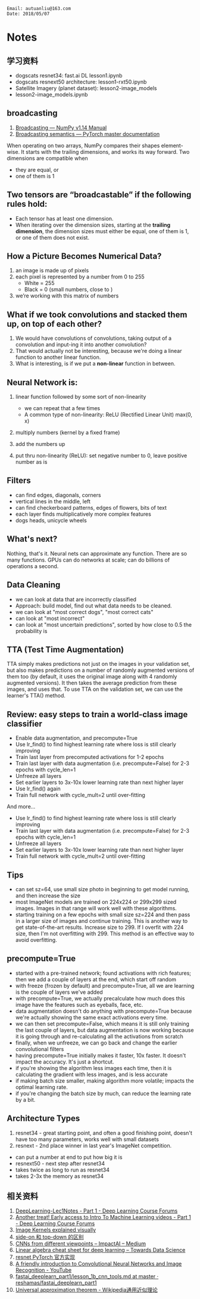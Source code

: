 ```
Email: autuanliu@163.com
Date: 2018/05/07
```
# Notes

## 学习资料
* dogscats resnet34: fast.ai DL lesson1.ipynb
* dogscats resnext50 architecture: lesson1-rxt50.ipynb
* Satellite Imagery (planet dataset): lesson2-image_models
* lesson2-image_models.ipynb

## broadcasting
1. [Broadcasting — NumPy v1.14 Manual](https://docs.scipy.org/doc/numpy/user/basics.broadcasting.html#module-numpy.doc.broadcasting)
2. [Broadcasting semantics — PyTorch master documentation](https://pytorch.org/docs/stable/notes/broadcasting.html?highlight=broadcasting)

When operating on two arrays, NumPy compares their shapes element-wise. It starts with the trailing dimensions, and works its way forward. Two dimensions are compatible when
    
* they are equal, or
* one of them is 1

## Two tensors are “broadcastable” if the following rules hold:

* Each tensor has at least one dimension.
* When iterating over the dimension sizes, starting at the **trailing dimension**, the dimension sizes must either be equal, one of them is 1, or one of them does not exist.

## How a Picture Becomes Numerical Data?
1. an image is made up of pixels
2. each pixel is represented by a number from 0 to 255
    * White = 255
    * Black = 0 (small numbers, close to )
3. we’re working with this matrix of numbers

## What if we took convolutions and stacked them up, on top of each other?

1. We would have convolutions of convolutions, taking output of a convolution and input-ing it into another convolution?
2. That would actually not be interesting, because we're doing a linear function to another linear function.
3. What is interesting, is if we put a **non-linear** function in between.

## Neural Network is:

1. linear function followed by some sort of non-linearity
    * we can repeat that a few times
    * A common type of non-linearity: ReLU (Rectified Linear Unit) max(0, x)

2. multiply numbers (kernel by a fixed frame)
3. add the numbers up
4. put thru non-linearity (ReLU): set negative number to 0, leave positive number as is

## Filters
* can find edges, diagonals, corners
* vertical lines in the middle, left
* can find checkerboard patterns, edges of flowers, bits of text
* each layer finds multiplicatively more complex features
* dogs heads, unicycle wheels

## What's next?

Nothing, that's it.
Neural nets can approximate any function.
There are so many functions.
GPUs can do networks at scale; can do billions of operations a second.

## Data Cleaning
* we can look at data that are incorrectly classified
* Approach: build model, find out what data needs to be cleaned.
* we can look at "most correct dogs", "most correct cats"
* can look at "most incorrect"
* can look at "most uncertain predictions", sorted by how close to 0.5 the probability is

## TTA (Test Time Augmentation)
TTA simply makes predictions not just on the images in your validation set, but also makes predictions on a number of randomly augmented versions of them too (by default, it uses the original image along with 4 randomly augmented versions). It then takes the average prediction from these images, and uses that. To use TTA on the validation set, we can use the learner's TTA() method.

## Review: easy steps to train a world-class image classifier
* Enable data augmentation, and precompute=True
* Use lr_find() to find highest learning rate where loss is still clearly improving
* Train last layer from precomputed activations for 1-2 epochs
* Train last layer with data augmentation (i.e. precompute=False) for 2-3 epochs with cycle_len=1
* Unfreeze all layers
* Set earlier layers to 3x-10x lower learning rate than next higher layer
* Use lr_find() again
* Train full network with cycle_mult=2 until over-fitting

And more... 
* Use lr_find() to find highest learning rate where loss is still clearly improving
* Train last layer with data augmentation (i.e. precompute=False) for 2-3 epochs with cycle_len=1
* Unfreeze all layers
* Set earlier layers to 3x-10x lower learning rate than next higher layer
* Train full network with cycle_mult=2 until over-fitting

## Tips
* can set sz=64, use small size photo in beginning to get model running, and then increase the size
* most ImageNet models are trained on 224x224 or 299x299 sized images. Images in that range will work well with these algorithms.
* starting training on a few epochs with small size sz=224 and then pass in a larger size of images and continue training. This is another way to get state-of-the-art results. Increase size to 299. If I overfit with 224 size, then I'm not overfitting with 299. This method is an effective way to avoid overfitting.

## precompute=True
* started with a pre-trained network; found activations with rich features; then we add a couple of layers at the end, which start off random
* with freeze (frozen by default) and precompute=True, all we are learning is the couple of layers we've added
* with precompute=True, we actually precalculate how much does this image have the features such as eyeballs, face, etc.
* data augmentation doesn't do anything with precompute=True because we're actually showing the same exact activations every time.
* we can then set precompute=False, which means it is still only training the last couple of layers, but data augmentation is now working because it is going through and re-calculating all the activations from scratch
* finally, when we unfreeze, we can go back and change the earlier convolutional filters
* having precompute=True initially makes it faster, 10x faster. It doesn't impact the accuracy. It's just a shortcut.
* if you're showing the algorithm less images each time, then it is calculating the gradient with less images, and is less accurate
* if making batch size smaller, making algorithm more volatile; impacts the optimal learning rate.
* if you're changing the batch size by much, can reduce the learning rate by a bit.

## Architecture Types
1. resnet34 - great starting point, and often a good finishing point, doesn't have too many parameters, works well with small datasets
2. resnext - 2nd place winner in last year's ImageNet competition.
* can put a number at end to put how big it is
* resnext50 - next step after resnet34
* takes twice as long to run as resnet34
* takes 2-3x the memory as resnet34


## 相关资料
1. [DeepLearning-Lec1Notes - Part 1 - Deep Learning Course Forums](http://forums.fast.ai/t/deeplearning-lec1notes/7089)
2. [Another treat! Early access to Intro To Machine Learning videos - Part 1 - Deep Learning Course Forums](http://forums.fast.ai/t/another-treat-early-access-to-intro-to-machine-learning-videos/6826?source_topic_id=9398)
3. [Image Kernels explained visually](http://setosa.io/ev/image-kernels/)
4. [side-on 和 top-down 的区别](http://forums.fast.ai/t/wiki-lesson-2/9399/21)
5. [CNNs from different viewpoints – ImpactAI – Medium](https://medium.com/impactai/cnns-from-different-viewpoints-fab7f52d159c)
6. [Linear algebra cheat sheet for deep learning – Towards Data Science](https://towardsdatascience.com/linear-algebra-cheat-sheet-for-deep-learning-cd67aba4526c)
7. [resnet PyTorch 官方实现](https://github.com/pytorch/vision/blob/master/torchvision/models/resnet.py)
8. [A friendly introduction to Convolutional Neural Networks and Image Recognition - YouTube](https://www.youtube.com/watch?v=2-Ol7ZB0MmU)
9. [fastai_deeplearn_part1/lesson_1b_cnn_tools.md at master · reshamas/fastai_deeplearn_part1](https://github.com/reshamas/fastai_deeplearn_part1/blob/master/courses/dl1/lesson_1b_cnn_tools.md)
10. [Universal approximation theorem - Wikipedia通用近似理论](https://en.wikipedia.org/wiki/Universal_approximation_theorem)